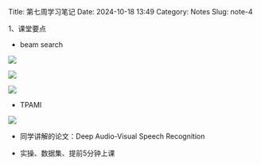 Title: 第七周学习笔记
Date: 2024-10-18 13:49
Category: Notes
Slug: note-4

1、课堂要点

- beam search

![](https://cdn.sa.net/2024/10/18/7lymSEKGtv9qCrP.webp)

![](https://cdn.sa.net/2024/10/18/n8BeyJtphMdWmZj.webp)

![](https://cdn.sa.net/2024/10/18/oinRQUzeSEsMfyF.webp)

- TPAMI

![](https://cdn.sa.net/2024/10/18/wxzdAa43eFXNVGY.webp)

- 同学讲解的论文：Deep Audio-Visual Speech Recognition

- 实操、数据集、提前5分钟上课